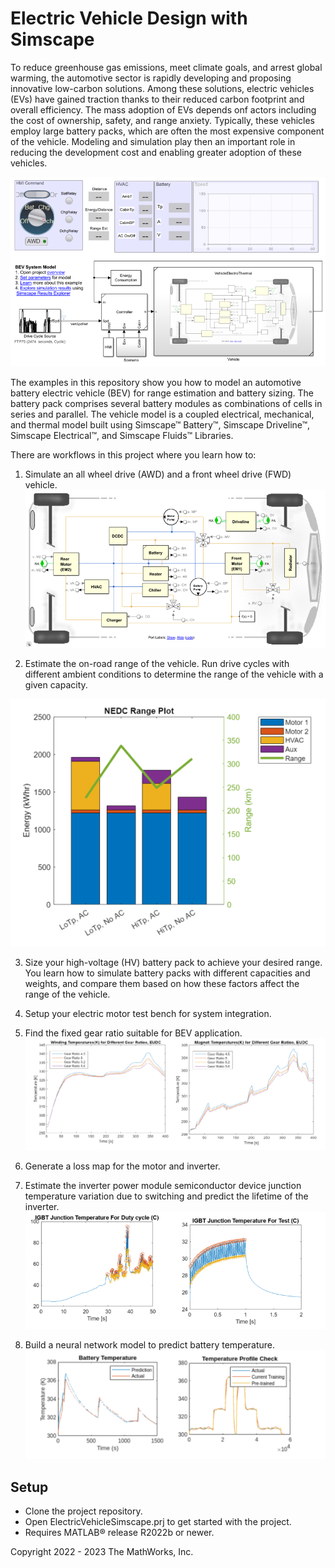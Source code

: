 # Electric Vehicle Design with Simscape

To reduce greenhouse gas emissions, meet climate goals, and arrest 
global warming, the automotive sector is rapidly developing and proposing 
innovative low-carbon solutions. Among these solutions, electric vehicles (EVs) 
have gained traction thanks to their reduced carbon footprint and 
overall efficiency. The mass adoption of EVs depends onf actors including 
the cost of ownership, safety, and range anxiety. Typically, these vehicles 
employ large battery packs, which are often the most expensive component of
the vehicle. Modeling and simulation play then an important role in reducing 
the development cost and enabling greater adoption of these vehicles.

![](Script_Data/html/BatteryElectricVehicleModelOverview_01.png)

The examples in this repository show you how to model an automotive 
battery electric vehicle (BEV) for range estimation and battery sizing. The 
battery pack comprises several battery modules as combinations of cells in 
series and parallel. The vehicle model is a coupled electrical, mechanical, 
and thermal model built using Simscape&trade; Battery&trade;, Simscape Driveline&trade;, 
Simscape Electrical&trade;, and Simscape Fluids&trade; Libraries.


There are workflows in this project where you learn how to:
1. Simulate an all wheel drive (AWD) and a front wheel drive (FWD) vehicle.
![](Script_Data/html/BatteryElectricVehicleModelOverview_02.png)

2. Estimate the on-road range of the vehicle. Run drive cycles 
with different ambient conditions to determine the range of the vehicle with 
a given capacity.

![](Image/BEVrangeEstimationResults.png)

3. Size your high-voltage (HV) battery pack to achieve your desired range.
You learn how to simulate battery packs with different capacities and 
weights, and compare them based on how these factors affect the range of the vehicle.

4. Setup your electric motor test bench for system integration.

5. Find the fixed gear ratio suitable for BEV application.
![](Image/PMSMThermalTestGearResult.png)

6. Generate a loss map for the motor and inverter.

7. Estimate the inverter power module semiconductor device junction temperature 
variation due to switching and predict the lifetime of the inverter.
![](Image/PMSMThermalTestInverterResult.png)

8. Build a neural network model to predict battery temperature.
![](Image/BatteryNeuralNetResults.png)


## Setup 
* Clone the project repository.
* Open ElectricVehicleSimscape.prj to get started with the project. 
* Requires MATLAB&reg; release R2022b or newer.

Copyright 2022 - 2023 The MathWorks, Inc.
